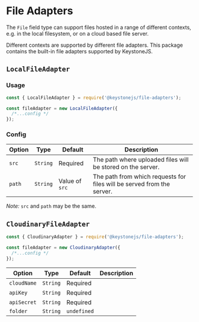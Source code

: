 <!--[meta]
section: api
subSection: field-adapters
title: File Adapters
[meta]-->

# File Adapters

The `File` field type can support files hosted in a range of different contexts, e.g. in the local filesystem, or on a cloud based file server.

Different contexts are supported by different file adapters. This package contains the built-in file adapters supported by KeystoneJS.

## `LocalFileAdapter`

### Usage

```javascript
const { LocalFileAdapter } = require('@keystonejs/file-adapters');

const fileAdapter = new LocalFileAdapter({
  /*...config */
});
```

### Config

| Option | Type     | Default        | Description                                                            |
| ------ | -------- | -------------- | ---------------------------------------------------------------------- |
| `src`  | `String` | Required       | The path where uploaded files will be stored on the server.            |
| `path` | `String` | Value of `src` | The path from which requests for files will be served from the server. |

_Note:_ `src` and `path` may be the same.

## `CloudinaryFileAdapter`

```javascript
const { CloudinaryAdapter } = require('@keystonejs/file-adapters');

const fileAdapter = new CloudinaryAdapter({
  /*...config */
});
```

| Option      | Type     | Default     | Description |
| ----------- | -------- | ----------- | ----------- |
| `cloudName` | `String` | Required    |             |
| `apiKey`    | `String` | Required    |             |
| `apiSecret` | `String` | Required    |             |
| `folder`    | `String` | `undefined` |             |
